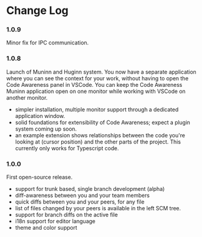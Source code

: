 # Change Log

### 1.0.9

Minor fix for IPC communication.

### 1.0.8

Launch of Muninn and Huginn system. You now have a separate application where you can see the context for your work, without having to open the Code Awareness panel in VSCode. You can keep the Code Awareness Muninn application open on one monitor while working with VSCode on another monitor.

- simpler installation, multiple monitor support through a dedicated application window.
- solid foundations for extensibility of Code Awareness; expect a plugin system coming up soon.
- an example extension shows relationships between the code you're looking at (cursor position) and the other parts of the project. This currently only works for Typescript code.

### 1.0.0

First open-source release.

- support for trunk based, single branch development (alpha)
- diff-awareness between you and your team members
- quick diffs between you and your peers, for any file
- list of files changed by your peers is available in the left SCM tree.
- support for branch diffs on the active file
- i18n support for editor language
- theme and color support
